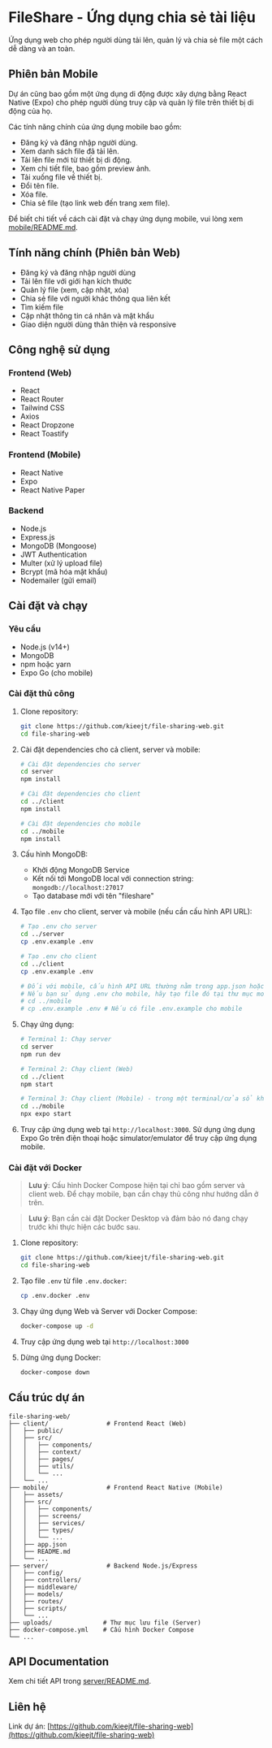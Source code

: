 # FileShare - Ứng dụng chia sẻ tài liệu

Ứng dụng web cho phép người dùng tải lên, quản lý và chia sẻ file một cách dễ dàng và an toàn.

## Phiên bản Mobile

Dự án cũng bao gồm một ứng dụng di động được xây dựng bằng React Native (Expo) cho phép người dùng truy cập và quản lý file trên thiết bị di động của họ.

Các tính năng chính của ứng dụng mobile bao gồm:

- Đăng ký và đăng nhập người dùng.
- Xem danh sách file đã tải lên.
- Tải lên file mới từ thiết bị di động.
- Xem chi tiết file, bao gồm preview ảnh.
- Tải xuống file về thiết bị.
- Đổi tên file.
- Xóa file.
- Chia sẻ file (tạo link web đến trang xem file).

Để biết chi tiết về cách cài đặt và chạy ứng dụng mobile, vui lòng xem [mobile/README.md](mobile/README.md).

## Tính năng chính (Phiên bản Web)

- Đăng ký và đăng nhập người dùng
- Tải lên file với giới hạn kích thước
- Quản lý file (xem, cập nhật, xóa)
- Chia sẻ file với người khác thông qua liên kết
- Tìm kiếm file
- Cập nhật thông tin cá nhân và mật khẩu
- Giao diện người dùng thân thiện và responsive

## Công nghệ sử dụng

### Frontend (Web)
- React
- React Router
- Tailwind CSS
- Axios
- React Dropzone
- React Toastify

### Frontend (Mobile)
- React Native
- Expo
- React Native Paper

### Backend
- Node.js
- Express.js
- MongoDB (Mongoose)
- JWT Authentication
- Multer (xử lý upload file)
- Bcrypt (mã hóa mật khẩu)
- Nodemailer (gửi email)

## Cài đặt và chạy

### Yêu cầu
- Node.js (v14+)
- MongoDB
- npm hoặc yarn
- Expo Go (cho mobile)

### Cài đặt thủ công

1. Clone repository:
   ```bash
   git clone https://github.com/kieejt/file-sharing-web.git
   cd file-sharing-web
   ```

2. Cài đặt dependencies cho cả client, server và mobile:
   ```bash
   # Cài đặt dependencies cho server
   cd server
   npm install

   # Cài đặt dependencies cho client
   cd ../client
   npm install

   # Cài đặt dependencies cho mobile
   cd ../mobile
   npm install
   ```
3. Cấu hình MongoDB:
   - Khởi động MongoDB Service
   - Kết nối tới MongoDB local với connection string: `mongodb://localhost:27017`
   - Tạo database mới với tên "fileshare"

4. Tạo file `.env` cho client, server và mobile (nếu cần cấu hình API URL):
   ```bash
   # Tạo .env cho server
   cd ../server
   cp .env.example .env

   # Tạo .env cho client
   cd ../client
   cp .env.example .env
   
   # Đối với mobile, cấu hình API URL thường nằm trong app.json hoặc sử dụng biến môi trường Expo.
   # Nếu bạn sử dụng .env cho mobile, hãy tạo file đó tại thư mục mobile.
   # cd ../mobile
   # cp .env.example .env # Nếu có file .env.example cho mobile
   ```

5. Chạy ứng dụng:
   ```bash
   # Terminal 1: Chạy server
   cd server
   npm run dev

   # Terminal 2: Chạy client (Web)
   cd ../client
   npm start

   # Terminal 3: Chạy client (Mobile) - trong một terminal/cửa sổ khác
   cd ../mobile
   npx expo start
   ```

6. Truy cập ứng dụng web tại `http://localhost:3000`. Sử dụng ứng dụng Expo Go trên điện thoại hoặc simulator/emulator để truy cập ứng dụng mobile.

### Cài đặt với Docker

> **Lưu ý**: Cấu hình Docker Compose hiện tại chỉ bao gồm server và client web. Để chạy mobile, bạn cần chạy thủ công như hướng dẫn ở trên.

> **Lưu ý**: Bạn cần cài đặt Docker Desktop và đảm bảo nó đang chạy trước khi thực hiện các bước sau.

1. Clone repository:
   ```bash
   git clone https://github.com/kieejt/file-sharing-web.git
   cd file-sharing-web
   ```

2. Tạo file `.env` từ file `.env.docker`:
   ```bash
   cp .env.docker .env
   ```

3. Chạy ứng dụng Web và Server với Docker Compose:
   ```bash
   docker-compose up -d
   ```

4. Truy cập ứng dụng web tại `http://localhost:3000`

5. Dừng ứng dụng Docker:
   ```bash
   docker-compose down
   ```

## Cấu trúc dự án

```
file-sharing-web/
├── client/                # Frontend React (Web)
│   ├── public/
│   ├── src/
│   │   ├── components/
│   │   ├── context/
│   │   ├── pages/
│   │   ├── utils/
│   │   └── ...
│   └── ...
├── mobile/                # Frontend React Native (Mobile)
│   ├── assets/
│   ├── src/
│   │   ├── components/
│   │   ├── screens/
│   │   ├── services/
│   │   ├── types/
│   │   └── ...
│   ├── app.json
│   ├── README.md
│   └── ...
├── server/                # Backend Node.js/Express
│   ├── config/
│   ├── controllers/
│   ├── middleware/
│   ├── models/
│   ├── routes/
│   ├── scripts/
│   └── ...
├── uploads/              # Thư mục lưu file (Server)
├── docker-compose.yml    # Cấu hình Docker Compose
└── ...
```

## API Documentation

Xem chi tiết API trong [server/README.md](server/README.md).

## Liên hệ

Link dự án: [https://github.com/kieejt/file-sharing-web](https://github.com/kieejt/file-sharing-web) 
